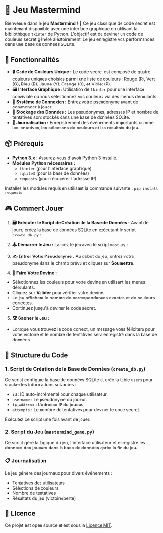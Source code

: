 # 🎨 Jeu Mastermind

Bienvenue dans le jeu **Mastermind** ! 🧠 Ce jeu classique de code secret est maintenant disponible avec une interface graphique en utilisant la bibliothèque `tkinter` de Python. L'objectif est de deviner un code de couleurs secret généré aléatoirement. Le jeu enregistre vos performances dans une base de données SQLite.

## 🚀 Fonctionnalités

- **🔒 Code de Couleurs Unique :** Le code secret est composé de quatre couleurs uniques choisies parmi une liste de couleurs : Rouge (R), Vert (G), Bleu (B), Jaune (Y), Orange (O), et Violet (P).
- **🖼️ Interface Graphique :** Utilisation de `tkinter` pour une interface conviviale où vous sélectionnez vos couleurs via des menus déroulants.
- **👤 Système de Connexion :** Entrez votre pseudonyme avant de commencer à jouer.
- **💾 Stockage des Données :** Les pseudonymes, adresses IP et nombre de tentatives sont stockés dans une base de données SQLite.
- **📜 Journalisation :** Enregistrement des événements importants comme les tentatives, les sélections de couleurs et les résultats du jeu.

## 📦 Prérequis

- **Python 3.x** : Assurez-vous d'avoir Python 3 installé.
- **Modules Python nécessaires :**
  - `tkinter` (pour l'interface graphique)
  - `sqlite3` (pour la base de données)
  - `requests` (pour récupérer l'adresse IP)

Installez les modules requis en utilisant la commande suivante :
    ```
pip install requests
    ```

## 🎮 Comment Jouer

1. **🗃️ Exécuter le Script de Création de la Base de Données :**
   Avant de jouer, créez la base de données SQLite en exécutant le script `create_db.py` :

2. **🕹️ Démarrer le Jeu :**
Lancez le jeu avec le script `mast.py` :

3. **✍️ Entrer Votre Pseudonyme :**
Au début du jeu, entrez votre pseudonyme dans le champ prévu et cliquez sur **Soumettre**.

4. **🎨 Faire Votre Devine :**
- Sélectionnez les couleurs pour votre devine en utilisant les menus déroulants.
- Cliquez sur **Valider** pour vérifier votre devine.
- Le jeu affichera le nombre de correspondances exactes et de couleurs correctes.
- Continuez jusqu'à deviner le code secret.

5. **🏆 Gagner le Jeu :**
- Lorsque vous trouvez le code correct, un message vous félicitera pour votre victoire et le nombre de tentatives sera enregistré dans la base de données.

## 📂 Structure du Code

### 1. Script de Création de la Base de Données (`create_db.py`)

Ce script configure la base de données SQLite et crée la table `users` pour stocker les informations suivantes :
- `id` : ID auto-incrémenté pour chaque utilisateur.
- `username` : Le pseudonyme du joueur.
- `ip_address` : L'adresse IP du joueur.
- `attempts` : Le nombre de tentatives pour deviner le code secret.

Exécutez ce script une fois avant de jouer.

### 2. Script du Jeu (`mastermind_game.py`)

Ce script gère la logique du jeu, l'interface utilisateur et enregistre les données des joueurs dans la base de données après la fin du jeu.

### 📋 Journalisation

Le jeu génère des journaux pour divers événements :
- Tentatives des utilisateurs
- Sélections de couleurs
- Nombre de tentatives
- Résultats du jeu (victoire/perte)

## 📜 Licence

Ce projet est open source et est sous la [Licence MIT](./LICENSE).
